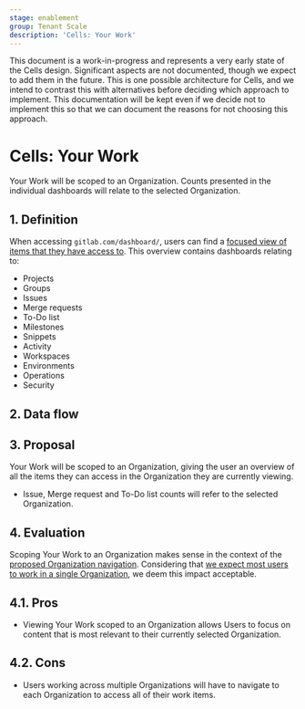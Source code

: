 ```yaml
---
stage: enablement
group: Tenant Scale
description: 'Cells: Your Work'
---
```


<!-- vale gitlab.FutureTense = NO -->

This document is a work-in-progress and represents a very early state of the
Cells design. Significant aspects are not documented, though we expect to add
them in the future. This is one possible architecture for Cells, and we intend to
contrast this with alternatives before deciding which approach to implement.
This documentation will be kept even if we decide not to implement this so that
we can document the reasons for not choosing this approach.

# Cells: Your Work

Your Work will be scoped to an Organization.
Counts presented in the individual dashboards will relate to the selected Organization.

## 1. Definition

When accessing `gitlab.com/dashboard/`, users can find a [focused view of items that they have access to](../../../../tutorials/left_sidebar/index.md#use-a-more-focused-view).
This overview contains dashboards relating to:

- Projects
- Groups
- Issues
- Merge requests
- To-Do list
- Milestones
- Snippets
- Activity
- Workspaces
- Environments
- Operations
- Security

## 2. Data flow

## 3. Proposal

Your Work will be scoped to an Organization, giving the user an overview of all the items they can access in the Organization they are currently viewing.

- Issue, Merge request and To-Do list counts will refer to the selected Organization.

## 4. Evaluation

Scoping Your Work to an Organization makes sense in the context of the [proposed Organization navigation](https://gitlab.com/gitlab-org/gitlab/-/issues/417778).
Considering that [we expect most users to work in a single Organization](../../organization/index.md#data-exploration), we deem this impact acceptable.

## 4.1. Pros

- Viewing Your Work scoped to an Organization allows Users to focus on content that is most relevant to their currently selected Organization.

## 4.2. Cons

- Users working across multiple Organizations will have to navigate to each Organization to access all of their work items.
